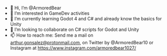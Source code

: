 - 👋 Hi, I’m @ArmoredBear
- 👀 I’m interested in GameDev activities
- 🌱 I’m currently learning Godot 4 and C# and already know the basics for Unity
- 💞️ I’m looking to collaborate on C# scripts for Godot and Unity
- 📫 How to reach me: Send me a mail on arthur.gonsalez@protonmail.com, on Twitter by @ArmoredBear10 or Instagram at https://www.instagram.com/armoredbear1027/

